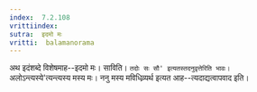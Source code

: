 ```yaml
---
index:  7.2.108
vrittiindex: 
sutra:  इदमो मः
vritti:  balamanorama 
---
```


अथ इदंशब्दे विशेषमाह--इदमो मः। साविति। `तदोः सः सौ' इत्यतस्तदनुवृत्तेरिति भावः। `अलोऽन्त्यस्ये'त्यन्त्यस्य मस्य मः। ननु मस्य मविधिव्र्यर्थ इत्यत आह--त्यदाद्यत्वापवाद इति। 

